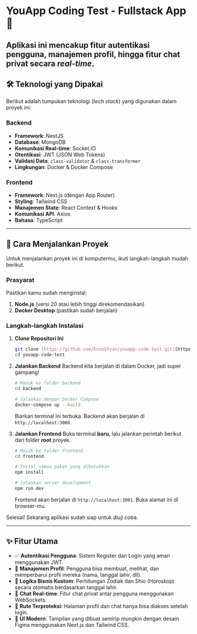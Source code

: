 # YouApp Coding Test - Fullstack App 🚀
Aplikasi ini mencakup fitur autentikasi pengguna, manajemen profil, hingga fitur chat privat secara *real-time*.
---
## 🛠️ Teknologi yang Dipakai

Berikut adalah tumpukan teknologi (*tech stack*) yang digunakan dalam proyek ini:

### Backend
* **Framework**: NestJS
* **Database**: MongoDB
* **Komunikasi Real-time**: Socket.IO
* **Otentikasi**: JWT (JSON Web Tokens)
* **Validasi Data**: `class-validator` & `class-transformer`
* **Lingkungan**: Docker & Docker Compose

### Frontend
* **Framework**: Next.js (dengan App Router)
* **Styling**: Tailwind CSS
* **Manajemen State**: React Context & Hooks
* **Komunikasi API**: Axios
* **Bahasa**: TypeScript

---

## 🏃 Cara Menjalankan Proyek

Untuk menjalankan proyek ini di komputermu, ikuti langkah-langkah mudah berikut.

### Prasyarat
Pastikan kamu sudah menginstal:
1.  **Node.js** (versi 20 atau lebih tinggi direkomendasikan)
2.  **Docker Desktop** (pastikan sudah berjalan)

### Langkah-langkah Instalasi

1.  **Clone Repositori Ini**
    ```bash
    git clone [https://github.com/EnzoStyan/youapp-code-test.git](https://github.com/EnzoStyan/youapp-code-test.git)
    cd youapp-code-test
    ```

2.  **Jalankan Backend**
    Backend kita berjalan di dalam Docker, jadi super gampang!
    ```bash
    # Masuk ke folder backend
    cd backend

    # Jalankan dengan Docker Compose
    docker-compose up --build
    ```
    Biarkan terminal ini terbuka. Backend akan berjalan di `http://localhost:3000`.

3.  **Jalankan Frontend**
    Buka terminal **baru**, lalu jalankan perintah berikut dari folder **root** proyek.
    ```bash
    # Masuk ke folder frontend
    cd frontend

    # Instal semua paket yang dibutuhkan
    npm install

    # Jalankan server development
    npm run dev
    ```
    Frontend akan berjalan di `http://localhost:3001`. Buka alamat ini di browser-mu.

Selesai! Sekarang aplikasi sudah siap untuk diuji coba.

---

## ✨ Fitur Utama

* ✅ **Autentikasi Pengguna**: Sistem Register dan Login yang aman menggunakan JWT.
* 👤 **Manajemen Profil**: Pengguna bisa membuat, melihat, dan memperbarui profil mereka (nama, tanggal lahir, dll).
* 🔮 **Logika Bisnis Kustom**: Perhitungan Zodiak dan Shio (Horoskop) secara otomatis berdasarkan tanggal lahir.
* 💬 **Chat Real-time**: Fitur chat privat antar pengguna menggunakan WebSockets.
* 🔐 **Rute Terproteksi**: Halaman profil dan chat hanya bisa diakses setelah login.
* 💅 **UI Modern**: Tampilan yang dibuat semirip mungkin dengan desain Figma menggunakan Next.js dan Tailwind CSS.
